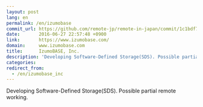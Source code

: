 ```yaml
---
layout: post
lang: en
permalink: /en/izumobase
commit_url: https://github.com/remote-jp/remote-in-japan/commit/1c1bdf74627d0657f3cfb9e0abdb197a962121fc
date:       2016-06-27 22:57:48 +0900
link:       https://www.izumobase.com/
domain:     www.izumobase.com
title:      IzumoBASE, Inc.
description: 'Developing Software-Defined Storage(SDS). Possible partial remote working.'
categories: 
redirect_from:
  - /en/izumobase_inc
---
```


<p>Developing Software-Defined Storage(SDS). Possible partial remote working.</p>
